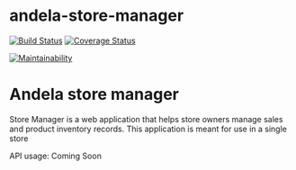 # andela-store-manager
[![Build Status](https://travis-ci.com/wombolo/andela-store-manager.svg?branch=api_v1)](https://travis-ci.com/wombolo/andela-store-manager)
[![Coverage Status](https://coveralls.io/repos/github/wombolo/andela-store-manager/badge.svg?branch=develop)](https://coveralls.io/github/wombolo/andela-store-manager?branch=develop)

[![Maintainability](https://api.codeclimate.com/v1/badges/9a55d63ce9b9eeb3d1c4/maintainability)](https://codeclimate.com/github/wombolo/andela-store-manager/maintainability)


# Andela store manager
Store Manager is a web application that helps store owners manage sales and product inventory records. This application is meant for use in a single store

API usage:
Coming Soon
